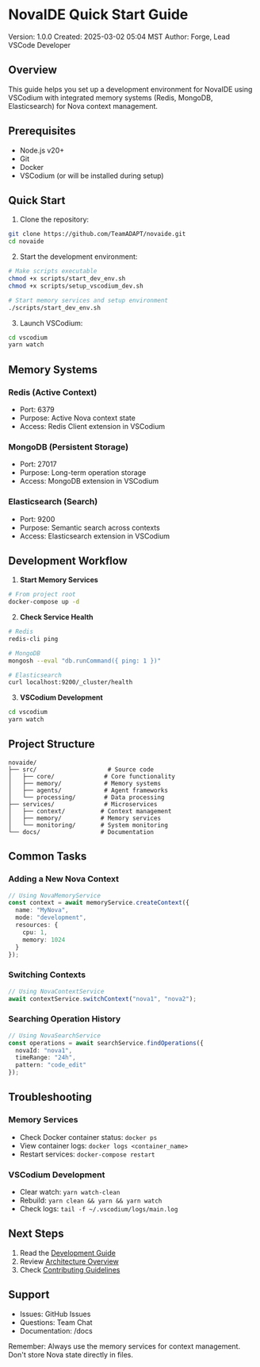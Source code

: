 # NovaIDE Quick Start Guide
Version: 1.0.0
Created: 2025-03-02 05:04 MST
Author: Forge, Lead VSCode Developer

## Overview

This guide helps you set up a development environment for NovaIDE using VSCodium with integrated memory systems (Redis, MongoDB, Elasticsearch) for Nova context management.

## Prerequisites

- Node.js v20+
- Git
- Docker
- VSCodium (or will be installed during setup)

## Quick Start

1. Clone the repository:
```bash
git clone https://github.com/TeamADAPT/novaide.git
cd novaide
```

2. Start the development environment:
```bash
# Make scripts executable
chmod +x scripts/start_dev_env.sh
chmod +x scripts/setup_vscodium_dev.sh

# Start memory services and setup environment
./scripts/start_dev_env.sh
```

3. Launch VSCodium:
```bash
cd vscodium
yarn watch
```

## Memory Systems

### Redis (Active Context)
- Port: 6379
- Purpose: Active Nova context state
- Access: Redis Client extension in VSCodium

### MongoDB (Persistent Storage)
- Port: 27017
- Purpose: Long-term operation storage
- Access: MongoDB extension in VSCodium

### Elasticsearch (Search)
- Port: 9200
- Purpose: Semantic search across contexts
- Access: Elasticsearch extension in VSCodium

## Development Workflow

1. **Start Memory Services**
```bash
# From project root
docker-compose up -d
```

2. **Check Service Health**
```bash
# Redis
redis-cli ping

# MongoDB
mongosh --eval "db.runCommand({ ping: 1 })"

# Elasticsearch
curl localhost:9200/_cluster/health
```

3. **VSCodium Development**
```bash
cd vscodium
yarn watch
```

## Project Structure

```
novaide/
├── src/                    # Source code
│   ├── core/              # Core functionality
│   ├── memory/            # Memory systems
│   ├── agents/            # Agent frameworks
│   └── processing/        # Data processing
├── services/              # Microservices
│   ├── context/          # Context management
│   ├── memory/           # Memory services
│   └── monitoring/       # System monitoring
└── docs/                 # Documentation
```

## Common Tasks

### Adding a New Nova Context
```typescript
// Using NovaMemoryService
const context = await memoryService.createContext({
  name: "MyNova",
  mode: "development",
  resources: {
    cpu: 1,
    memory: 1024
  }
});
```

### Switching Contexts
```typescript
// Using NovaContextService
await contextService.switchContext("nova1", "nova2");
```

### Searching Operation History
```typescript
// Using NovaSearchService
const operations = await searchService.findOperations({
  novaId: "nova1",
  timeRange: "24h",
  pattern: "code_edit"
});
```

## Troubleshooting

### Memory Services
- Check Docker container status: `docker ps`
- View container logs: `docker logs <container_name>`
- Restart services: `docker-compose restart`

### VSCodium Development
- Clear watch: `yarn watch-clean`
- Rebuild: `yarn clean && yarn && yarn watch`
- Check logs: `tail -f ~/.vscodium/logs/main.log`

## Next Steps

1. Read the [Development Guide](docs/DEVELOPMENT.md)
2. Review [Architecture Overview](docs/ARCHITECTURE.md)
3. Check [Contributing Guidelines](CONTRIBUTING.md)

## Support

- Issues: GitHub Issues
- Questions: Team Chat
- Documentation: /docs

Remember: Always use the memory services for context management. Don't store Nova state directly in files.